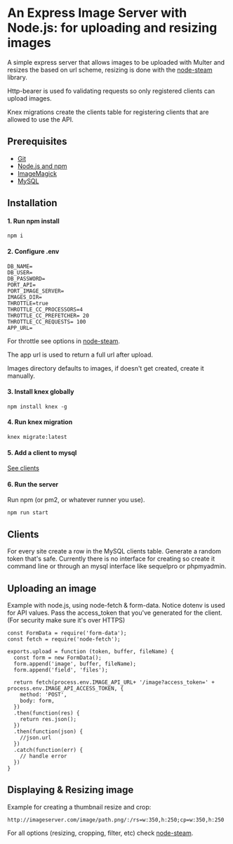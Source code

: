 
# An Express Image Server with Node.js: for uploading and resizing images
A simple express server that allows images to be uploaded with Multer and resizes the based on url scheme, resizing is done with the [node-steam](https://github.com/asilvas/node-image-steam#throttle-options) library.

Http-bearer is used fo validating requests so only registered clients can upload images.

Knex migrations create the clients table for registering clients that are allowed to use the API.

## Prerequisites
 - [Git](https://git-scm.com/)
 - [Node.js and npm](https://nodejs.org/en/)
 - [ImageMagick](http://www.imagemagick.org/script/index.php)
 - [MySQL](https://www.mysql.com/)

## Installation
#### 1. Run npm install

```
npm i
```

#### 2. Configure .env

```
DB_NAME=
DB_USER=
DB_PASSWORD=
PORT_API=
PORT_IMAGE_SERVER=
IMAGES_DIR=
THROTTLE=true
THROTTLE_CC_PROCESSORS=4
THROTTLE_CC_PREFETCHER= 20
THROTTLE_CC_REQUESTS= 100
APP_URL=
```
For throttle see options in [node-steam](https://github.com/asilvas/node-image-steam#throttle-options).

The app url is used to return a full url after upload.

Images directory defaults to images, if doesn't get created, create it manually.


#### 3. Install knex globally

```
npm install knex -g
```

#### 4. Run knex migration

```
knex migrate:latest
```

#### 5. Add a client to mysql
[See clients](#clients)

#### 6. Run the server

Run npm (or pm2, or whatever runner you use).

```
npm run start
```


## Clients
For every site create a row in the MySQL clients table. Generate a random token that's safe. Currently there is no interface for creating so create it command line or through an mysql interface like sequelpro or phpmyadmin.

## Uploading an image
Example with node.js, using node-fetch & form-data. Notice dotenv is used for API values. Pass the access_token that you've generated for the client. (For security make sure it's over HTTPS)

```
const FormData = require('form-data');
const fetch = require('node-fetch');

exports.upload = function (token, buffer, fileName) {
  const form = new FormData();
  form.append('image', buffer, fileName);
  form.append('field', 'files');

  return fetch(process.env.IMAGE_API_URL+ '/image?access_token=' + process.env.IMAGE_API_ACCESS_TOKEN, {
    method: 'POST',
    body: form,
  })
  .then(function(res) {
    return res.json();
  })
  .then(function(json) {
    //json.url
  })
  .catch(function(err) {
    // handle error
  })
}
```

## Displaying & Resizing image

Example for creating a thumbnail resize and crop:

```
http://imageserver.com/image/path.png/:/rs=w:350,h:250;cp=w:350,h:250
```
For all options (resizing, cropping, filter, etc) check [node-steam](https://github.com/asilvas/node-image-steam).

